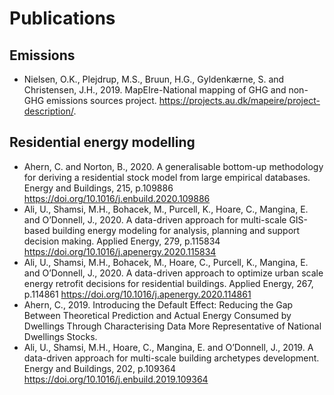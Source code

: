 # Publications

## Emissions

- Nielsen, O.K., Plejdrup, M.S., Bruun, H.G., Gyldenkærne, S. and Christensen, J.H., 2019. MapEIre-National mapping of GHG and non-GHG emissions sources project. https://projects.au.dk/mapeire/project-description/.

## Residential energy modelling

- Ahern, C. and Norton, B., 2020. A generalisable bottom-up methodology for deriving a residential stock model from large empirical databases. Energy and Buildings, 215, p.109886 https://doi.org/10.1016/j.enbuild.2020.109886
- Ali, U., Shamsi, M.H., Bohacek, M., Purcell, K., Hoare, C., Mangina, E. and O’Donnell, J., 2020. A data-driven approach for multi-scale GIS-based building energy modeling for analysis, planning and support decision making. Applied Energy, 279, p.115834 https://doi.org/10.1016/j.apenergy.2020.115834
- Ali, U., Shamsi, M.H., Bohacek, M., Hoare, C., Purcell, K., Mangina, E. and O’Donnell, J., 2020. A data-driven approach to optimize urban scale energy retrofit decisions for residential buildings. Applied Energy, 267, p.114861 https://doi.org/10.1016/j.apenergy.2020.114861
- Ahern, C., 2019. Introducing the Default Effect: Reducing the Gap Between Theoretical Prediction and Actual Energy Consumed by Dwellings Through Characterising Data More Representative of National Dwellings Stocks. 
- Ali, U., Shamsi, M.H., Hoare, C., Mangina, E. and O’Donnell, J., 2019. A data-driven approach for multi-scale building archetypes development. Energy and Buildings, 202, p.109364 https://doi.org/10.1016/j.enbuild.2019.109364
